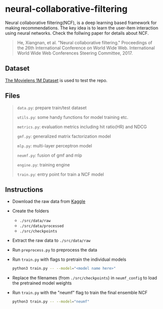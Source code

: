 # neural-collaborative-filtering

Neural collaborative filtering(NCF), is a deep learning based framework for making recommendations. The key idea is to learn the user-item interaction using neural networks. Check the follwing paper for details about NCF.

> He, Xiangnan, et al. "Neural collaborative filtering." Proceedings of the 26th International Conference on World Wide Web. International World Wide Web Conferences Steering Committee, 2017.

## Dataset

[The Movielens 1M Dataset](http://grouplens.org/datasets/movielens/1m/) is used to test the repo.

## Files

> `data.py`: prepare train/test dataset
>
> `utils.py`: some handy functions for model training etc.
>
> `metrics.py`: evaluation metrics including hit ratio(HR) and NDCG
>
> `gmf.py`: generalized matrix factorization model
>
> `mlp.py`: multi-layer perceptron model
>
> `neumf.py`: fusion of gmf and mlp
>
> `engine.py`: training engine
>
> `train.py`: entry point for train a NCF model

## Instructions

- Download the raw data from [Kaggle](https://www.kaggle.com/datasets/netflix-inc/netflix-prize-data)

- Create the folders

  - `./src/data/raw`
  - `./src/data/processed`
  - `./src/checkpoints`

- Extract the raw data to `./src/data/raw`

- Run `preprocess.py` to preprocess the data

- Run `train.py` with flags to pretrain the individual models

  ```bash
  python3 train.py -- --model="<model name here>"
  ```

- Replace the filenames (from `./src/checkpoints`) in `neumf_config` to load the pretrained model weights

- Run `train.py` with the "neumf" flag to train the final ensemble NCF

  ```bash
  python3 train.py -- --model="neumf"
  ```
